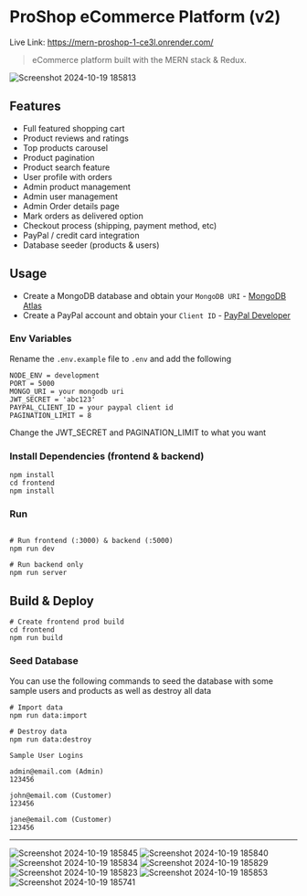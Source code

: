 # ProShop eCommerce Platform (v2)

Live Link: https://mern-proshop-1-ce3l.onrender.com/

> eCommerce platform built with the MERN stack & Redux.

![Screenshot 2024-10-19 185813](https://github.com/user-attachments/assets/7bd1f995-0527-4465-b2ed-45d45b6e4d65)

## Features

- Full featured shopping cart
- Product reviews and ratings
- Top products carousel
- Product pagination
- Product search feature
- User profile with orders
- Admin product management
- Admin user management
- Admin Order details page
- Mark orders as delivered option
- Checkout process (shipping, payment method, etc)
- PayPal / credit card integration
- Database seeder (products & users)

## Usage

- Create a MongoDB database and obtain your `MongoDB URI` - [MongoDB Atlas](https://www.mongodb.com/cloud/atlas/register)
- Create a PayPal account and obtain your `Client ID` - [PayPal Developer](https://developer.paypal.com/)

### Env Variables

Rename the `.env.example` file to `.env` and add the following

```
NODE_ENV = development
PORT = 5000
MONGO_URI = your mongodb uri
JWT_SECRET = 'abc123'
PAYPAL_CLIENT_ID = your paypal client id
PAGINATION_LIMIT = 8
```

Change the JWT_SECRET and PAGINATION_LIMIT to what you want

### Install Dependencies (frontend & backend)

```
npm install
cd frontend
npm install
```

### Run

```

# Run frontend (:3000) & backend (:5000)
npm run dev

# Run backend only
npm run server
```

## Build & Deploy

```
# Create frontend prod build
cd frontend
npm run build
```

### Seed Database

You can use the following commands to seed the database with some sample users and products as well as destroy all data

```
# Import data
npm run data:import

# Destroy data
npm run data:destroy
```

```
Sample User Logins

admin@email.com (Admin)
123456

john@email.com (Customer)
123456

jane@email.com (Customer)
123456
```

---


![Screenshot 2024-10-19 185845](https://github.com/user-attachments/assets/59dd7ae1-b6f6-495b-9d35-ae5890bb7a60)
![Screenshot 2024-10-19 185840](https://github.com/user-attachments/assets/e4df82ee-5a17-473d-97f6-76752d27a03e)
![Screenshot 2024-10-19 185834](https://github.com/user-attachments/assets/a9360782-27f3-4366-a5f4-1566eea4e931)
![Screenshot 2024-10-19 185829](https://github.com/user-attachments/assets/bf499bfe-3427-4b77-8187-fa9900963d99)
![Screenshot 2024-10-19 185823](https://github.com/user-attachments/assets/f3d1e270-1fd1-44ae-b431-0323afaaf057)
![Screenshot 2024-10-19 185853](https://github.com/user-attachments/assets/f2ee79d3-9202-488c-8279-ccbdce20f2b0)
![Screenshot 2024-10-19 185741](https://github.com/user-attachments/assets/01ea781a-b123-4c08-8600-3085eb29f49e)

